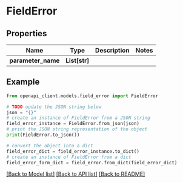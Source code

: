 # FieldError


## Properties

Name | Type | Description | Notes
------------ | ------------- | ------------- | -------------
**parameter_name** | **List[str]** |  | 

## Example

```python
from openapi_client.models.field_error import FieldError

# TODO update the JSON string below
json = "{}"
# create an instance of FieldError from a JSON string
field_error_instance = FieldError.from_json(json)
# print the JSON string representation of the object
print(FieldError.to_json())

# convert the object into a dict
field_error_dict = field_error_instance.to_dict()
# create an instance of FieldError from a dict
field_error_form_dict = field_error.from_dict(field_error_dict)
```
[[Back to Model list]](../README.md#documentation-for-models) [[Back to API list]](../README.md#documentation-for-api-endpoints) [[Back to README]](../README.md)


